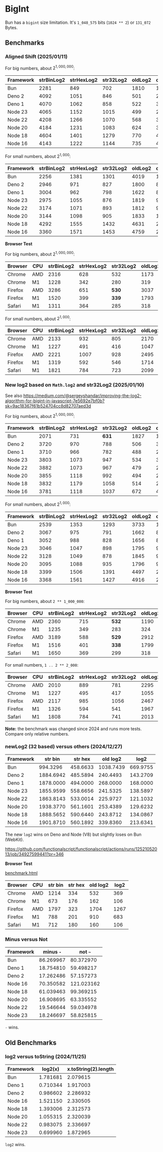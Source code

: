 # BigInt

Bun has a `bigint` size limitation. It's `1_048_575` bits (`1024 ** 2`) or `131_072` Bytes.

## Benchmarks

### Aligned Shift (2025/01/11)

For big numbers, about $2^{1,000,000}$:

|Framework|strBinLog2|strHexLog2|str32Log2|oldLog2|clz32Log2|m1023log2|   log2|
|---------|----------|----------|---------|-------|---------|---------|-------|
|Bun      |      2281|       849|      702|   1810|     1000|     1291|**643**|
|Deno 2   |      4092|      1051|      846|    501|      297|      214|**183**|
|Deno 1   |      4070|      1062|      858|    522|      312|      222|**186**|
|Node 23  |      4065|      1152|     1015|    499|      278|      233|**168**|
|Node 22  |      4208|      1266|     1070|    568|      332|      265|**191**|
|Node 20  |      4184|      1231|     1083|    624|      333|      261|**185**|
|Node 18  |      4604|      1401|     1279|    770|      472|      360|**281**|
|Node 16  |      4143|      1222|     1144|    735|      471|      313|**282**|

For small numbers, about $2^{1,000}$:

|Framework|strBinLog2|strHexLog2|str32Log2|oldLog2|clz32Log2|m1023log2|    log2|
|---------|----------|----------|---------|-------|---------|---------|--------|
|Bun      |      2256|      1381|     1301|   4019|     1972|      721| **706**|
|Deno 2   |      2946|       971|      827|   1800|      887|  **471**|     472|
|Deno 1   |      3004|       962|      798|   1622|      828|      456| **432**|
|Node 23  |      2975|      1055|      876|   1819|      945|      514| **510**|
|Node 22  |      3174|      1071|      893|   1812|      933|      495| **477**|
|Node 20  |      3144|      1098|      905|   1833|     1030|      587| **582**|
|Node 18  |      4292|      1555|     1432|   4631|     2415| **1003**|    1016|
|Node 16  |      3360|      1571|     1453|   4759|     2526|     1058|**1051**|

**Browser Test**

For big numbers, about $2^{1,000,000}$:

|Browser|CPU|strBinLog2|strHexLog2|str32Log2|oldLog2|clz32Log2|m1023log2|    log2|
|-------|---|----------|----------|---------|-------|---------|---------|--------|
|Chrome |AMD|      2316|       628|      532|   1173|      798|      525| **514**|
|Chrome | M1|      1228|       342|      280|    319|      220|      169| **138**|
|Firefox|AMD|      3286|       651|  **530**|   3037|     2182|     1432|    1370|
|Firefox| M1|      1520|       399|  **339**|   1793|     1332|      825|     831|
|Safari | M1|      1311|       364|      285|    318|      216|      208| **130**|

For small numbers, about $2^{1,000}$:

|Browser|CPU|strBinLog2|strHexLog2|str32Log2|oldLog2|clz32Log2|m1023log2|   log2|
|-------|---|----------|----------|---------|-------|---------|---------|-------|
|Chrome |AMD|      2133|       932|      805|   2170|     1189|      595|**587**|
|Chrome | M1|      1227|       491|      416|   1047|      540|      285|**282**|
|Firefox|AMD|      2221|      1007|      928|   2495|     1294|      504|**499**|
|Firefox| M1|      1319|       592|      546|   1714|      901|      341|**340**|
|Safari | M1|      1821|       784|      723|   2099|     1074|      456|**451**|

### New log2 based on `Math.log2` and str32Log2 (2025/01/10)

See also https://medium.com/@sergeyshandar/improving-the-log2-algorithm-for-bigint-in-javascript-7e5692e7bf0b?sk=9ac18367f61b524704cc8d82707aed3d

For big numbers, about $2^{1,000,000}$:

|Framework|strBinLog2|strHexLog2|str32Log2|oldLog2|clz32Log2|   log2|
|---------|----------|----------|---------|-------|---------|-------|
|Bun      |      2071|       731|  **631**|   1827|     1195|   1110|
|Deno 2   |      3720|       970|      788|    506|      307|**206**|
|Deno 1   |      3710|       966|      782|    488|      292|**204**|
|Node 23  |      3803|      1073|      947|    534|      317|**226**|
|Node 22  |      3882|      1073|      967|    479|      265|**222**|
|Node 20  |      3855|      1118|      992|    494|      280|**217**|
|Node 18  |      3832|      1179|     1058|    514|      280|**229**|
|Node 16  |      3781|      1118|     1037|    672|      430|**281**|

For small numbers, about $2^{1,000}$:

|Framework|strBinLog2|strHexLog2|str32Log2|oldLog2|clz32Log2|    log2|
|---------|----------|----------|---------|-------|---------|--------|
|Bun      |      2539|      1353|     1293|   3733|     1885| **699**|
|Deno 2   |      3067|       975|      791|   1662|      877| **452**|
|Deno 1   |      3052|       988|      828|   1656|      856| **456**|
|Node 23  |      3046|      1047|      898|   1795|      926| **538**|
|Node 22  |      3128|      1049|      878|   1845|      932| **500**|
|Node 20  |      3095|      1088|      935|   1796|      940| **566**|
|Node 18  |      3399|      1506|     1391|   4497|     2305| **970**|
|Node 16  |      3368|      1561|     1427|   4916|     2593|**1069**|

**Browser Test**

For big numbers, about `2 ** 1_000_000`:

|Browser|CPU|strBinLog2|strHexLog2|str32Log2|oldLog2|clz32Log2|   log2|
|-------|---|----------|----------|---------|-------|---------|-------|
|Chrome |AMD|      2360|       715|  **532**|   1190|      807|    551|
|Chrome | M1|      1235|       349|      283|    324|      226|**171**|
|Firefox|AMD|      3189|       588|  **529**|   2912|     2165|   1443|
|Firefox| M1|      1516|       401|  **338**|   1799|     1339|    847|
|Safari | M1|      1650|       369|      299|    318|      215|**203**|

For small numbers, `1 .. 2 ** 2_000`:

|Browser|CPU|strBinLog2|strHexLog2|str32Log2|oldLog2|clz32Log2|   log2|
|-------|---|----------|----------|---------|-------|---------|-------|
|Chrome |AMD|      2010|       889|      781|   2295|     1210|**593**|
|Chrome | M1|      1227|       495|      417|   1055|      539|**285**|
|Firefox|AMD|      2117|       985|     1056|   2467|     1263|**503**|
|Firefox| M1|      1326|       594|      541|   1967|     1013|**348**|
|Safari | M1|      1808|       784|      741|   2013|     1108|**466**|

**Note:** the benchmark was changed since 2024 and runs more tests.
Compare only relative numbers.

### newLog2 (32 based) versus others (2024/12/27)

|Framework|str bin  |str hex  |old log2 |log2    |
|---------|---------|---------|---------|--------|
|Bun      | 994.3296|458.6633 |1038.7439|669.9755|
|Deno 2   |1884.6942|485.5894 | 240.4493|143.2709|
|Deno 1   |1878.0000|494.0000 | 268.0000|168.0000|
|Node 23  |1855.9599|558.6656 | 241.5325|138.5897|
|Node 22  |1863.8143|533.0014 | 225.9727|121.1032|
|Node 20  |1938.3770|561.1601 | 253.4389|129.6232|
|Node 18  |1888.5652|590.6440 | 243.8712|134.0867|
|Node 16  |1901.8710|560.1892 | 339.8360|213.6341|

The new `log2` wins on Deno and Node (V8) but slightly loses on Bun (WebKit).

https://github.com/functionalscript/functionalscript/actions/runs/12521052013/job/34927599441?pr=346

**Browser Test**

[benchmark.html](./benchmark.html)

|Browser|CPU|str bin|str hex|old log2|log2|
|-------|---|-------|-------|--------|----|
|Chrome |AMD|   1214|    334|     532| 369|
|Chrome | M1|    673|    176|     162| 106|
|Firefox|AMD|   1797|    323|    1704|1267|
|Firefox| M1|    788|    201|     910| 683|
|Safari | M1|    712|    180|     160| 106|

### Minus versus Not

|Framework|minus `-`         |not `~`           |
|---------|------------------|------------------|
|Bun      |86.269967         | 80.372970        |
|Deno 1   |18.754810         | 59.498217        |
|Deno 2   |17.262486         | 57.157273        |
|Node 16  |70.350582         |121.023162        |
|Node 18  |61.039463         | 99.369215        |
|Node 20  |16.908695         | 63.335552        |
|Node 22  |19.546644         | 59.034978        |
|Node 23  |18.246697         | 58.825815        |

`-` wins.

## Old Benchmarks

### log2 versus toString (2024/11/25)

|Framework|log2(x)           |x.toString(2).length|
|---------|------------------|--------------------|
|Bun      |1.781681          |2.079615            |
|Deno 1   |0.710344          |1.917003            |
|Deno 2   |0.986602          |2.286932            |
|Node 16  |1.521150          |2.330505            |
|Node 18  |1.393006          |2.312573            |
|Node 20  |1.055315          |2.320039            |
|Node 22  |0.983075          |2.336697            |
|Node 23  |0.699960          |1.872965            |

`log2` wins.
